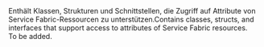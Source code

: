 <Namespace Name="System.Fabric">
  <Docs>
    <summary><span data-ttu-id="4926c-101">Enthält Klassen, Strukturen und Schnittstellen, die Zugriff auf Attribute von Service Fabric-Ressourcen zu unterstützen.</span><span class="sxs-lookup"><span data-stu-id="4926c-101">Contains classes, structs, and interfaces that support access to attributes of Service Fabric resources.</span></span></summary> 
    <remarks>To be added.</remarks>
  </Docs>
</Namespace>
